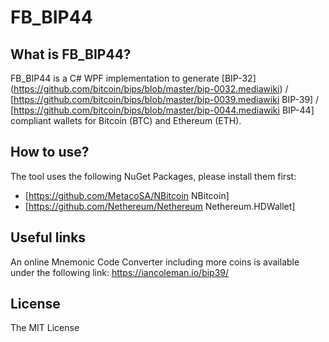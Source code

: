 # FB_BIP44

## What is FB_BIP44?
FB_BIP44 is a C# WPF implementation to generate [BIP-32] (https://github.com/bitcoin/bips/blob/master/bip-0032.mediawiki) / [https://github.com/bitcoin/bips/blob/master/bip-0039.mediawiki BIP-39] / [https://github.com/bitcoin/bips/blob/master/bip-0044.mediawiki BIP-44] compliant wallets for Bitcoin (BTC) and Ethereum (ETH).

## How to use?
The tool uses the following NuGet Packages, please install them first:
- [https://github.com/MetacoSA/NBitcoin NBitcoin]
- [https://github.com/Nethereum/Nethereum Nethereum.HDWallet]

## Useful links
An online Mnemonic Code Converter including more coins is available under the following link: https://iancoleman.io/bip39/

## License
The MIT License
